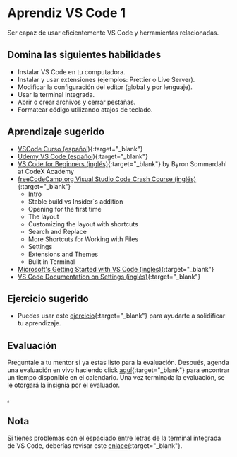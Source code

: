 # Aprendiz VS Code 1

Ser capaz de usar eficientemente VS Code y herramientas relacionadas.

## Domina las siguientes habilidades

* Instalar VS Code en tu computadora.
* Instalar y usar extensiones (ejemplos: Prettier o Live Server).
* Modificar la configuración del editor (global y por lenguaje).
* Usar la terminal integrada.
* Abrir o crear archivos y cerrar pestañas.
* Formatear código utilizando atajos de teclado.

## Aprendizaje sugerido

* [VSCode Curso (español)](https://www.youtube.com/playlist?list=PLKT_uPiD2acCWimlvfdqY2DOnO1qbbXA0){:target="_blank"}
* [Udemy VS Code (español)](https://www.udemy.com/course/vscode-mejora-tu-velocidad-para-codificar/){:target="_blank"}
* [VS Code for Beginners (inglés)](https://youtu.be/0fROnrISdZU){:target="_blank"} by Byron Sommardahl at CodeX Academy
* [freeCodeCamp.org Visual Studio Code Crash Course (inglés)](https://www.youtube.com/watch?v=WPqXP_kLzpo&ab_channel=freeCodeCamp.org){:target="_blank"}
  * Intro
  * Stable build vs Insider´s addition
  * Opening for the first time
  * The layout
  * Customizing the layout with shortcuts
  * Search and Replace
  * More Shortcuts for Working with Files
  * Settings
  * Extensions and Themes
  * Built in Terminal
* [Microsoft's Getting Started with VS Code (inglés)](https://code.visualstudio.com/docs/introvideos/basics){:target="_blank"}
* [VS Code Documentation on Settings (inglés)](https://code.visualstudio.com/docs/getstarted/settings){:target="_blank"}

## Ejercicio sugerido

* Puedes usar este [ejercicio](https://docs.google.com/document/d/1F_BgofG2nll23oWMhP8TR6ayEIaLJGF2X9E655kOUFQ/edit){:target="_blank"} para ayudarte a solidificar tu aprendizaje.

## Evaluación

Preguntale a tu mentor si ya estas listo para la evaluación. Después, agenda una evaluación en vivo haciendo click [aquí](https://calendly.com/codex-evaluations/1-first-steps?a1=VS%20Code%20Learner%201&a2=hpvFRz6yTtu2VvQPyA8LFg){:target="_blank"} para encontrar un tiempo disponible en el calendario. Una vez terminada la evaluación, se le otorgará la insignia por el evaluador.

[.](level-1)

## Nota

Si tienes problemas con el espaciado entre letras de la terminal integrada de VS Code, deberías revisar este [enlace](https://github.com/microsoft/vscode/issues/35681){:target="_blank"}.

